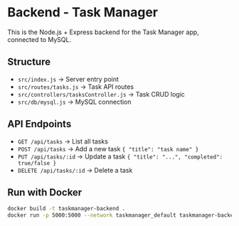 # Backend - Task Manager

This is the Node.js + Express backend for the Task Manager app, connected to MySQL.

## Structure

- `src/index.js` → Server entry point
- `src/routes/tasks.js` → Task API routes
- `src/controllers/tasksController.js` → Task CRUD logic
- `src/db/mysql.js` → MySQL connection

## API Endpoints

- `GET /api/tasks` → List all tasks
- `POST /api/tasks` → Add a new task `{ "title": "task name" }`
- `PUT /api/tasks/:id` → Update a task `{ "title": "...", "completed": true/false }`
- `DELETE /api/tasks/:id` → Delete a task

## Run with Docker

```bash
docker build -t taskmanager-backend .
docker run -p 5000:5000 --network taskmanager_default taskmanager-backend